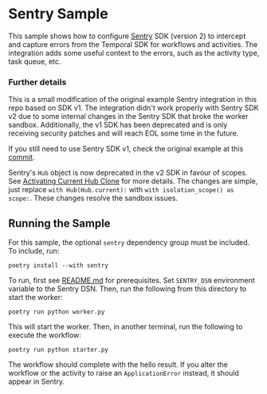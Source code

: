 # Sentry Sample

This sample shows how to configure [Sentry](https://sentry.io) SDK (version 2) to intercept and capture errors from the Temporal SDK
for workflows and activities. The integration adds some useful context to the errors, such as the activity type, task queue, etc.

### Further details

This is a small modification of the original example Sentry integration in this repo based on SDK v1. The integration
didn't work properly with Sentry SDK v2 due to some internal changes in the Sentry SDK that broke the worker sandbox. 
Additionally, the v1 SDK has been deprecated and is only receiving security patches and will reach EOL some time in the future.

If you still need to use Sentry SDK v1, check the original example at this [commit](https://github.com/temporalio/samples-python/tree/7b3944926c3743bc0dcb3b781d8cc64e0330bac4/sentry). 

Sentry's `Hub` object is now deprecated in the v2 SDK in favour of scopes. See [Activating Current Hub Clone](https://docs.sentry.io/platforms/python/migration/1.x-to-2.x#activating-current-hub-clone)
for more details. The changes are simple, just replace `with Hub(Hub.current):` with `with isolation_scope() as scope:`.
These changes resolve the sandbox issues.

## Running the Sample

For this sample, the optional `sentry` dependency group must be included. To include, run:

    poetry install --with sentry

To run, first see [README.md](../README.md) for prerequisites. Set `SENTRY_DSN` environment variable to the Sentry DSN.
Then, run the following from this directory to start the worker:

    poetry run python worker.py

This will start the worker. Then, in another terminal, run the following to execute the workflow:

    poetry run python starter.py

The workflow should complete with the hello result. If you alter the workflow or the activity to raise an
`ApplicationError` instead, it should appear in Sentry.
